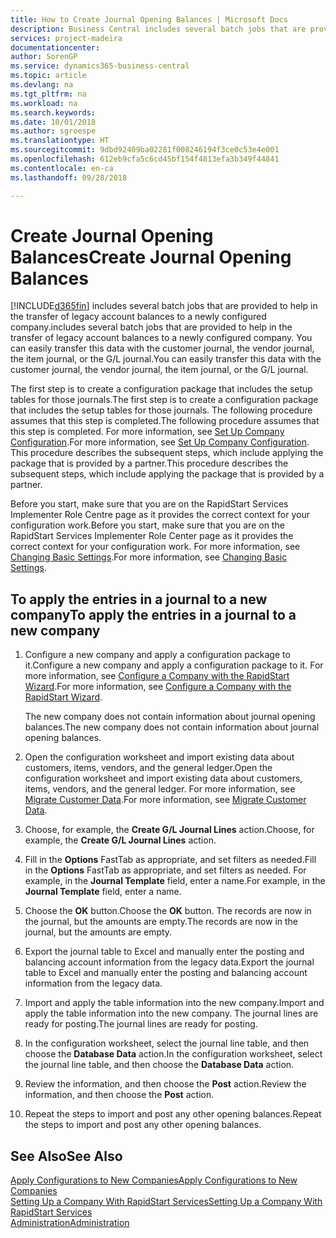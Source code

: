 ```yaml
---
title: How to Create Journal Opening Balances | Microsoft Docs
description: Business Central includes several batch jobs that are provided to help in the transfer of legacy account balances to a newly configured company. You can easily transfer this data with journals postings.
services: project-madeira
documentationcenter: 
author: SorenGP
ms.service: dynamics365-business-central
ms.topic: article
ms.devlang: na
ms.tgt_pltfrm: na
ms.workload: na
ms.search.keywords: 
ms.date: 10/01/2018
ms.author: sgroespe
ms.translationtype: HT
ms.sourcegitcommit: 9dbd92409ba02281f008246194f3ce0c53e4e001
ms.openlocfilehash: 612eb9cfa5c6cd45bf154f4813efa3b349f44841
ms.contentlocale: en-ca
ms.lasthandoff: 09/28/2018

---
```

# <a name="create-journal-opening-balances"></a><span data-ttu-id="83262-104">Create Journal Opening Balances</span><span class="sxs-lookup"><span data-stu-id="83262-104">Create Journal Opening Balances</span></span>
[!INCLUDE[d365fin](includes/d365fin_md.md)] <span data-ttu-id="83262-105">includes several batch jobs that are provided to help in the transfer of legacy account balances to a newly configured company.</span><span class="sxs-lookup"><span data-stu-id="83262-105">includes several batch jobs that are provided to help in the transfer of legacy account balances to a newly configured company.</span></span> <span data-ttu-id="83262-106">You can easily transfer this data with the customer journal, the vendor journal, the item journal, or the G/L journal.</span><span class="sxs-lookup"><span data-stu-id="83262-106">You can easily transfer this data with the customer journal, the vendor journal, the item journal, or the G/L journal.</span></span>

<span data-ttu-id="83262-107">The first step is to create a configuration package that includes the setup tables for those journals.</span><span class="sxs-lookup"><span data-stu-id="83262-107">The first step is to create a configuration package that includes the setup tables for those journals.</span></span> <span data-ttu-id="83262-108">The following procedure assumes that this step is completed.</span><span class="sxs-lookup"><span data-stu-id="83262-108">The following procedure assumes that this step is completed.</span></span> <span data-ttu-id="83262-109">For more information, see [Set Up Company Configuration](admin-set-up-company-configuration.md).</span><span class="sxs-lookup"><span data-stu-id="83262-109">For more information, see [Set Up Company Configuration](admin-set-up-company-configuration.md).</span></span> <span data-ttu-id="83262-110">This procedure describes the subsequent steps, which include applying the package that is provided by a partner.</span><span class="sxs-lookup"><span data-stu-id="83262-110">This procedure describes the subsequent steps, which include applying the package that is provided by a partner.</span></span>  

<span data-ttu-id="83262-111">Before you start, make sure that you are on the RapidStart Services Implementer Role Centre page as it provides the correct context for your configuration work.</span><span class="sxs-lookup"><span data-stu-id="83262-111">Before you start, make sure that you are on the RapidStart Services Implementer Role Center page as it provides the correct context for your configuration work.</span></span> <span data-ttu-id="83262-112">For more information, see [Changing Basic Settings](ui-change-basic-settings.md).</span><span class="sxs-lookup"><span data-stu-id="83262-112">For more information, see [Changing Basic Settings](ui-change-basic-settings.md).</span></span>

## <a name="to-apply-the-entries-in-a-journal-to-a-new-company"></a><span data-ttu-id="83262-113">To apply the entries in a journal to a new company</span><span class="sxs-lookup"><span data-stu-id="83262-113">To apply the entries in a journal to a new company</span></span>  
1. <span data-ttu-id="83262-114">Configure a new company and apply a configuration package to it.</span><span class="sxs-lookup"><span data-stu-id="83262-114">Configure a new company and apply a configuration package to it.</span></span> <span data-ttu-id="83262-115">For more information, see [Configure a Company with the RapidStart Wizard](admin-how-to-configure-a-company-with-the-rapidstart-wizard.md).</span><span class="sxs-lookup"><span data-stu-id="83262-115">For more information, see [Configure a Company with the RapidStart Wizard](admin-how-to-configure-a-company-with-the-rapidstart-wizard.md).</span></span>  

    <span data-ttu-id="83262-116">The new company does not contain information about journal opening balances.</span><span class="sxs-lookup"><span data-stu-id="83262-116">The new company does not contain information about journal opening balances.</span></span>  

2. <span data-ttu-id="83262-117">Open the configuration worksheet and import existing data about customers, items, vendors, and the general ledger.</span><span class="sxs-lookup"><span data-stu-id="83262-117">Open the configuration worksheet and import existing data about customers, items, vendors, and the general ledger.</span></span> <span data-ttu-id="83262-118">For more information, see [Migrate Customer Data](admin-migrate-customer-data.md).</span><span class="sxs-lookup"><span data-stu-id="83262-118">For more information, see [Migrate Customer Data](admin-migrate-customer-data.md).</span></span>  
3. <span data-ttu-id="83262-119">Choose, for example, the **Create G/L Journal Lines** action.</span><span class="sxs-lookup"><span data-stu-id="83262-119">Choose, for example, the **Create G/L Journal Lines** action.</span></span>  
4. <span data-ttu-id="83262-120">Fill in the **Options** FastTab as appropriate, and set filters as needed.</span><span class="sxs-lookup"><span data-stu-id="83262-120">Fill in the **Options** FastTab as appropriate, and set filters as needed.</span></span> <span data-ttu-id="83262-121">For example, in the **Journal Template** field, enter a name.</span><span class="sxs-lookup"><span data-stu-id="83262-121">For example, in the **Journal Template** field, enter a name.</span></span>  
5. <span data-ttu-id="83262-122">Choose the **OK** button.</span><span class="sxs-lookup"><span data-stu-id="83262-122">Choose the **OK** button.</span></span> <span data-ttu-id="83262-123">The records are now in the journal, but the amounts are empty.</span><span class="sxs-lookup"><span data-stu-id="83262-123">The records are now in the journal, but the amounts are empty.</span></span>  
6. <span data-ttu-id="83262-124">Export the journal table to Excel and manually enter the posting and balancing account information from the legacy data.</span><span class="sxs-lookup"><span data-stu-id="83262-124">Export the journal table to Excel and manually enter the posting and balancing account information from the legacy data.</span></span>
7. <span data-ttu-id="83262-125">Import and apply the table information into the new company.</span><span class="sxs-lookup"><span data-stu-id="83262-125">Import and apply the table information into the new company.</span></span> <span data-ttu-id="83262-126">The journal lines are ready for posting.</span><span class="sxs-lookup"><span data-stu-id="83262-126">The journal lines are ready for posting.</span></span>  
8. <span data-ttu-id="83262-127">In the configuration worksheet, select the journal line table, and then choose the **Database Data** action.</span><span class="sxs-lookup"><span data-stu-id="83262-127">In the configuration worksheet, select the journal line table, and then choose the **Database Data** action.</span></span>  
9. <span data-ttu-id="83262-128">Review the information, and then choose the **Post** action.</span><span class="sxs-lookup"><span data-stu-id="83262-128">Review the information, and then choose the **Post** action.</span></span>  
10. <span data-ttu-id="83262-129">Repeat the steps to import and post any other opening balances.</span><span class="sxs-lookup"><span data-stu-id="83262-129">Repeat the steps to import and post any other opening balances.</span></span>  

## <a name="see-also"></a><span data-ttu-id="83262-130">See Also</span><span class="sxs-lookup"><span data-stu-id="83262-130">See Also</span></span>  
[<span data-ttu-id="83262-131">Apply Configurations to New Companies</span><span class="sxs-lookup"><span data-stu-id="83262-131">Apply Configurations to New Companies</span></span>](admin-apply-configuration-to-new-companies.md)  
[<span data-ttu-id="83262-132">Setting Up a Company With RapidStart Services</span><span class="sxs-lookup"><span data-stu-id="83262-132">Setting Up a Company With RapidStart Services</span></span>](admin-set-up-a-company-with-rapidstart.md)  
[<span data-ttu-id="83262-133">Administration</span><span class="sxs-lookup"><span data-stu-id="83262-133">Administration</span></span>](admin-setup-and-administration.md)

